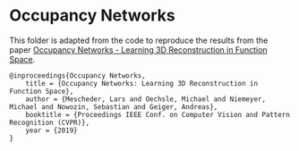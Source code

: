 # Occupancy Networks

This folder is adapted from the code to reproduce the results from the paper
[Occupancy Networks - Learning 3D Reconstruction in Function Space](https://avg.is.tuebingen.mpg.de/publications/occupancy-networks).

    @inproceedings{Occupancy Networks,
        title = {Occupancy Networks: Learning 3D Reconstruction in Function Space},
        author = {Mescheder, Lars and Oechsle, Michael and Niemeyer, Michael and Nowozin, Sebastian and Geiger, Andreas},
        booktitle = {Proceedings IEEE Conf. on Computer Vision and Pattern Recognition (CVPR)},
        year = {2019}
    }

